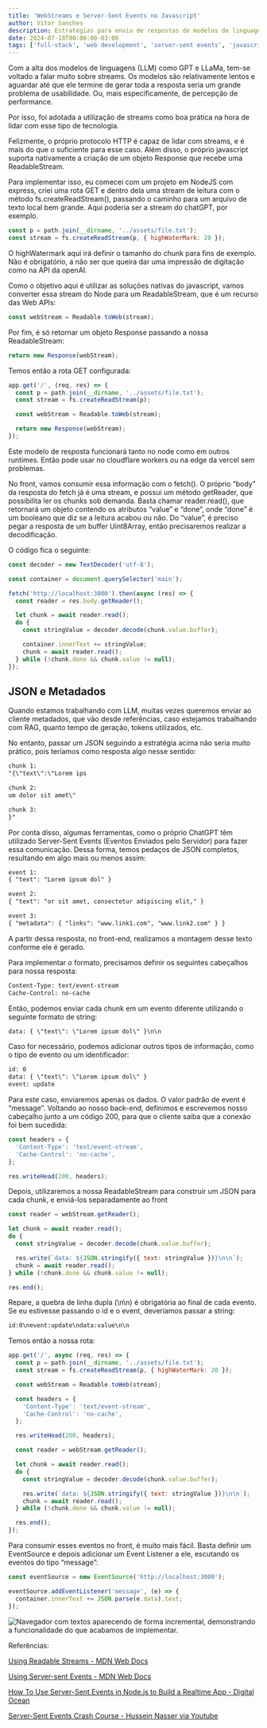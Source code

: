 ```yaml
---
title: 'WebStreams e Server-Sent Events no Javascript​'
author: Vitor Sanches
description: Estratégias para envio de respostas de modelos de linguagem para o cliente.
date: 2024-07-18T00:00:00-03:00
tags: ['full-stack', 'web development', 'server-sent events', 'javascript']
---
```


Com a alta dos modelos de linguagens (LLM) como GPT e LLaMa, tem-se voltado a falar muito sobre streams. Os modelos são relativamente lentos e aguardar até que ele termine de gerar toda a resposta seria um grande problema de usabilidade. Ou, mais especificamente, de percepção de performance.

Por isso, foi adotada a utilização de streams como boa prática na hora de lidar com esse tipo de tecnologia.

Felizmente, o próprio protocolo HTTP é capaz de lidar com streams, e é mais do que o suficiente para esse caso. Além disso, o próprio javascript suporta nativamente a criação de um objeto Response que recebe uma ReadableStream.

Para implementar isso, eu comecei com um projeto em NodeJS com express, criei uma rota GET e dentro dela uma stream de leitura com o método fs.createReadStream(), passando o caminho para um arquivo de texto local bem grande. Aqui poderia ser a stream do chatGPT, por exemplo.

```js
const p = path.join(__dirname, '../assets/file.txt');
const stream = fs.createReadStream(p, { highWaterMark: 20 });
```

O highWatermark aqui irá definir o tamanho do chunk para fins de exemplo. Não é obrigatório, a não ser que queira dar uma impressão de digitação como na API da openAI.

Como o objetivo aqui é utilizar as soluções nativas do javascript, vamos converter essa stream do Node para um ReadableStream, que é um recurso das Web APIs:

```js
const webStream = Readable.toWeb(stream);
```

Por fim, é só retornar um objeto Response passando a nossa ReadableStream:

```js
return new Response(webStream);
```

Temos então a rota GET configurada:

```js
app.get('/', (req, res) => {
  const p = path.join(__dirname, '../assets/file.txt');
  const stream = fs.createReadStream(p);

  const webStream = Readable.toWeb(stream);

  return new Response(webStream);
});
```

Este modelo de resposta funcionará tanto no node como em outros runtimes. Então pode usar no cloudflare workers ou na edge da vercel sem problemas.

No front, vamos consumir essa informação com o fetch(). O próprio “body” da resposta do fetch já é uma stream, e possui um método getReader, que possibilita ler os chunks sob demanda. Basta chamar reader.read(), que retornará um objeto contendo os atributos “value” e “done”, onde “done” é um booleano que diz se a leitura acabou ou não. Do “value”, é preciso pegar a resposta de um buffer Uint8Array, então precisaremos realizar a decodificação.

O código fica o seguinte:

```js
const decoder = new TextDecoder('utf-8');

const container = document.querySelector('main');

fetch('http://localhost:3000').then(async (res) => {
  const reader = res.body.getReader();

  let chunk = await reader.read();
  do {
    const stringValue = decoder.decode(chunk.value.buffer);

    container.innerText += stringValue;
    chunk = await reader.read();
  } while (!chunk.done && chunk.value != null);
});
```

## JSON e Metadados

Quando estamos trabalhando com LLM, muitas vezes queremos enviar ao cliente metadados, que vão desde referências, caso estejamos trabalhando com RAG, quanto tempo de geração, tokens utilizados, etc.

No entanto, passar um JSON seguindo a estratégia acima não seria muito prático, pois teríamos como resposta algo nesse sentido:

```txt
chunk 1:
"{\"text\":\"Lorem ips

chunk 2:
um dolor sit amet\"

chunk 3:
}"
```

Por conta disso, algumas ferramentas, como o próprio ChatGPT têm utilizado Server-Sent Events (Eventos Enviados pelo Servidor) para fazer essa comunicação. Dessa forma, temos pedaços de JSON completos, resultando em algo mais ou menos assim:

```txt
event 1:
{ "text": "Lorem ipsum dol" }

event 2:
{ "text": "or sit amet, consectetur adipiscing elit," }

event 3:
{ "metadata": { "links": "www.link1.com", "www.link2.com" } }
```

A partir dessa resposta, no front-end, realizamos a montagem desse texto conforme ele é gerado.

Para implementar o formato, precisamos definir os seguintes cabeçalhos para nossa resposta:

```txt
Content-Type: text/event-stream
Cache-Control: no-cache
```

Então, podemos enviar cada chunk em um evento diferente utilizando o seguinte formato de string:

```txt
data: { \"text\": \"Lorem ipsum dol\" }\n\n
```

Caso for necessário, podemos adicionar outros tipos de informação, como o tipo de evento ou um identificador:

```txt
id: 0
data: { \"text\": \"Lorem ipsum dol\" }
event: update
```

Para este caso, enviaremos apenas os dados. O valor padrão de event é “message”. Voltando ao nosso back-end, definimos e escrevemos nosso cabeçalho junto a um código 200, para que o cliente saiba que a conexão foi bem sucedida:

```js
const headers = {
  'Content-Type': 'text/event-stream',
  'Cache-Control': 'no-cache',
};

res.writeHead(200, headers);
```

Depois, utilizaremos a nossa ReadableStream para construir um JSON para cada chunk, e enviá-los separadamente ao front

```js
const reader = webStream.getReader();

let chunk = await reader.read();
do {
  const stringValue = decoder.decode(chunk.value.buffer);

  res.write(`data: ${JSON.stringify({ text: stringValue })}\n\n`);
  chunk = await reader.read();
} while (!chunk.done && chunk.value != null);

res.end();
```

Repare, a quebra de linha dupla (\n\n) é obrigatória ao final de cada evento. Se eu estivesse passando o id e o event, deveríamos passar a string:

```txt
id:0\nevent:update\ndata:value\n\n
```

Temos então a nossa rota:

```js
app.get('/', async (req, res) => {
  const p = path.join(__dirname, '../assets/file.txt');
  const stream = fs.createReadStream(p, { highWaterMark: 20 });

  const webStream = Readable.toWeb(stream);

  const headers = {
    'Content-Type': 'text/event-stream',
    'Cache-Control': 'no-cache',
  };

  res.writeHead(200, headers);

  const reader = webStream.getReader();

  let chunk = await reader.read();
  do {
    const stringValue = decoder.decode(chunk.value.buffer);

    res.write(`data: ${JSON.stringify({ text: stringValue })}\n\n`);
    chunk = await reader.read();
  } while (!chunk.done && chunk.value != null);

  res.end();
});
```

Para consumir esses eventos no front, é muito mais fácil. Basta definir um EventSource e depois adicionar um Event Listener a ele, escutando os eventos do tipo “message”:

```js
const eventSource = new EventSource('http://localhost:3000');

eventSource.addEventListener('message', (e) => {
  container.innerText += JSON.parse(e.data).text;
});
```

![Navegador com textos aparecendo de forma incremental, demonstrando a funcionalidade do que acabamos de implementar.](./assets/server-sent-events-js--result.gif)

Referências:

[Using Readable Streams - MDN Web Docs](https://developer.mozilla.org/en-US/docs/Web/API/Streams_API/Using_readable_streams)

[Using Server-sent Events - MDN Web Docs](https://developer.mozilla.org/en-US/docs/Web/API/Server-sent_events/Using_server-sent_events)

[How To Use Server-Sent Events in Node.js to Build a Realtime App - Digital Ocean](https://www.digitalocean.com/community/tutorials/nodejs-server-sent-events-build-realtime-app)

[Server-Sent Events Crash Course - Hussein Nasser via Youtube](https://www.youtube.com/watch?v=4HlNv1qpZFY&t=1069s)
